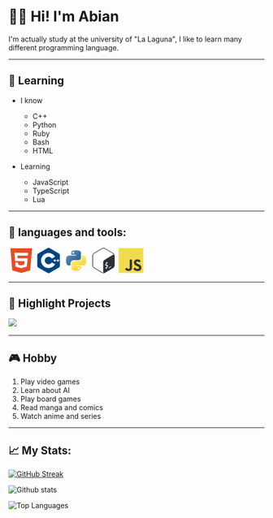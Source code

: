 # 👋😀 Hi! I'm Abian

I'm actually study at the university of "La Laguna",
I like to learn many different programming language.

---

## 📖 Learning

- I know
    - C++
    - Python
    - Ruby
    - Bash
    - HTML

- Learning
    - JavaScript
    - TypeScript
    - Lua
---

## 🧰 languages and tools:

<div class="Icons" align="left">
  <img src="https://github.com/devicons/devicon/blob/master/icons/html5/html5-plain.svg" alt="HTML" width="50px" height="50px">
  <img src="https://github.com/devicons/devicon/blob/master/icons/cplusplus/cplusplus-plain.svg" alt="C++" width="50px" height="50px">
  <img src="https://github.com/devicons/devicon/blob/master/icons/python/python-original.svg" alt="Python" width="50px" height="50px">
  <img src="https://github.com/devicons/devicon/blob/master/icons/bash/bash-plain.svg" alt="Bash" width="50px" height="50px">
  <img src="https://github.com/devicons/devicon/blob/master/icons/javascript/javascript-original.svg" alt="JA" width="50px" height=50px">
</div>

---

## 📂 Highlight Projects

<a href="https://github.com/AbianSL/auralize">
    <img src="https://github-readme-stats.vercel.app/api/pin/?username=AbianSL&repo=auralize&theme=tokyonight">
</a>

---

## 🎮 Hobby

1. Play video games
2. Learn about AI
3. Play board games
4. Read manga and comics
5. Watch anime and series

---

## 📈 My Stats:

[![GitHub Streak](https://streak-stats.demolab.com?user=AbianSL&theme=tokyonight&hide_border=true&border_radius=6&date_format=n%2Fj%5B%2FY%5D&mode=weekly)](https://git.io/streak-stats)

![Github stats](https://github-readme-stats.vercel.app/api?username=AbianSL&show_icons=true&theme=tokyonight)

![Top Languages](https://github-readme-stats.vercel.app/api/top-langs/?username=AbianSL&exclude_repo=Exercism_Problems&hide_progress=false&theme=tokyonight)


